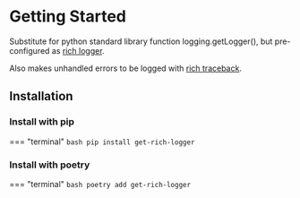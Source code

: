 # Getting Started

Substitute for python standard library function logging.getLogger(), but pre-configured as [rich logger](https://rich.readthedocs.io/en/stable/logging.html).

Also makes unhandled errors to be logged with [rich traceback](https://rich.readthedocs.io/en/stable/traceback.html).

## Installation

### Install with pip

=== "terminal"
    ```bash
    pip install get-rich-logger
    ```

### Install with poetry

=== "terminal"
    ```bash
    poetry add get-rich-logger
    ```
